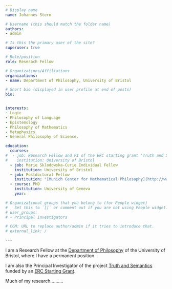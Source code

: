 ```yaml
---
# Display name
name: Johannes Stern

# Username (this should match the folder name)
authors:
- admin

# Is this the primary user of the site?
superuser: true

# Role/position
role: Reserach Fellow

# Organizations/Affiliations
organizations:
- name: Department of Philosophy, University of Bristol

# Short bio (displayed in user profile at end of posts)
bio:


interests:
- Logic
- Philosophy of Language
- Epistemology
- Philosophy of Mathematics
- Metaphysics
- General Philosophy of Science.

education:
  courses:
#  - job: Research Fellow and PI of the ERC starting grant 'Truth and Semantics'.
#    institution: University of Bristol
  - job: Marie Sklodowska-Curie Individual Fellow
    institution: University of Bristol
  - job: Postdoctoral Fellow
    institution: "[Munich Center for Mathematical Philosophy](http://www.mcmp.philosophie.uni-muenchen.de/index.html) (LMU Munich)"
  - course: PhD
    institution: University of Geneva
    year:

# Organizational groups that you belong to (for People widget)
#   Set this to `[]` or comment out if you are not using People widget.
# user_groups:
# - Principal Investigators

# CCM: URL to replace author/admin if it tries to introduce that.
# external_link: /

---
```


I am a Research Fellow at the [Department of Philosophy](https://www.bristol.ac.uk/philosophy) of the University of Bristol, where I have a permanent position.

I am also the Principal Investigator of the project [Truth and Semantics]() funded by an [ERC Starting Grant]().

Much of my research..........
